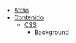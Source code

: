 * <a href="javascript:history.back()">Atrás</a>
* [Contenido](/c/)
  * [CSS](/c/css)
    * [Background](/c/css/background.md)

